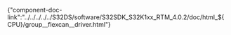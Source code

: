 {"component-doc-link":"../../../../../S32DS/software/S32SDK_S32K1xx_RTM_4.0.2/doc/html_${CPU}/group__flexcan__driver.html"}
